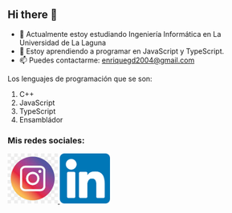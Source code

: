 ## Hi there 👋

- 🔭 Actualmente estoy estudiando Ingeniería Informática en La Universidad de La Laguna
- 🌱 Estoy aprendiendo a programar en JavaScript y TypeScript.
- 📫 Puedes contactarme: enriquegd2004@gmail.com

Los lenguajes de programación que se son:
1. C++
2. JavaScript
3. TypeScript
4. Ensambládor

### Mis redes sociales: 
<a href="https://www.instagram.com/diazenriquegomez/">
  <img src="logo-ig.png.jpeg" alt="logo_ig" width="100" height="100">
</a> <a href="www.linkedin.com/in/enrique-gómez-ba4969245">
  <img src="logo_linkedin.png" alt="logo_link" width="100" height="100">
</a>

<!--
**EnriqueGD08/EnriqueGD08** is a ✨ _special_ ✨ repository because its `README.md` (this file) appears on your GitHub profile.

Here are some ideas to get you started:

- 🔭 I’m currently working on ...
- 🌱 I’m currently learning ...
- 👯 I’m looking to collaborate on ...
- 🤔 I’m looking for help with ...
- 💬 Ask me about ...
- 📫 How to reach me: ...
- 😄 Pronouns: ...
- ⚡ Fun fact: ...
-->
